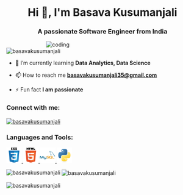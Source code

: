<h1 align="center">Hi 👋, I'm Basava Kusumanjali</h1>
<h3 align="center">A passionate Software Engineer from India</h3>
<img align="right" alt="coding" width="400" src="https://img.freepik.com/free-vector/programmer-working-web-development-code-engineer-programming-python-php-java-script-computer_90220-249.jpg">
<p align="left"> <img src="https://komarev.com/ghpvc/?username=basavakusumanjali&label=Profile%20views&color=0e75b6&style=flat" alt="basavakusumanjali" /> </p>

- 🌱 I’m currently learning **Data Analytics, Data Science**

- 📫 How to reach me **basavakusumanjali35@gmail.com**

- ⚡ Fun fact **I am passionate**

<h3 align="left">Connect with me:</h3>
<p align="left">
<a href="https://linkedin.com/in/basavakusumanjali" target="blank"><img align="center" src="https://raw.githubusercontent.com/rahuldkjain/github-profile-readme-generator/master/src/images/icons/Social/linked-in-alt.svg" alt="basavakusumanjali" height="30" width="40" /></a>
</p>

<h3 align="left">Languages and Tools:</h3>
<p align="left"> <a href="https://www.w3schools.com/css/" target="_blank" rel="noreferrer"> <img src="https://raw.githubusercontent.com/devicons/devicon/master/icons/css3/css3-original-wordmark.svg" alt="css3" width="40" height="40"/> </a> <a href="https://www.w3.org/html/" target="_blank" rel="noreferrer"> <img src="https://raw.githubusercontent.com/devicons/devicon/master/icons/html5/html5-original-wordmark.svg" alt="html5" width="40" height="40"/> </a> <a href="https://www.mysql.com/" target="_blank" rel="noreferrer"> <img src="https://raw.githubusercontent.com/devicons/devicon/master/icons/mysql/mysql-original-wordmark.svg" alt="mysql" width="40" height="40"/> </a> <a href="https://www.python.org" target="_blank" rel="noreferrer"> <img src="https://raw.githubusercontent.com/devicons/devicon/master/icons/python/python-original.svg" alt="python" width="40" height="40"/> </a> </p>

<p><img align="left" src="https://github-readme-stats.vercel.app/api/top-langs?username=basavakusumanjali&show_icons=true&locale=en&layout=compact" alt="basavakusumanjali" /></p>

<p>&nbsp;<img align="center" src="https://github-readme-stats.vercel.app/api?username=basavakusumanjali&show_icons=true&locale=en" alt="basavakusumanjali" /></p>

<p><img align="center" src="https://github-readme-streak-stats.herokuapp.com/?user=basavakusumanjali&" alt="basavakusumanjali" /></p>
